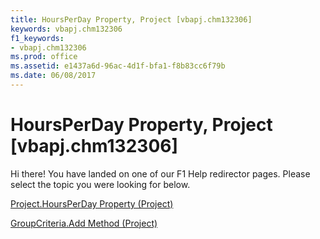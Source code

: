 ```yaml
---
title: HoursPerDay Property, Project [vbapj.chm132306]
keywords: vbapj.chm132306
f1_keywords:
- vbapj.chm132306
ms.prod: office
ms.assetid: e1437a6d-96ac-4d1f-bfa1-f8b83cc6f79b
ms.date: 06/08/2017
---
```



# HoursPerDay Property, Project [vbapj.chm132306]

Hi there! You have landed on one of our F1 Help redirector pages. Please select the topic you were looking for below.

[Project.HoursPerDay Property (Project)](http://msdn.microsoft.com/library/2bd315b1-c9b6-6de3-66b9-23ae8895c2d7%28Office.15%29.aspx)

[GroupCriteria.Add Method (Project)](http://msdn.microsoft.com/library/6356acb9-0dbf-6e5e-e353-9673c3ed8097%28Office.15%29.aspx)


